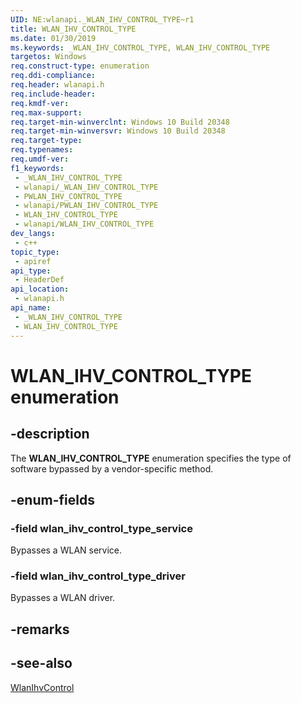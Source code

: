 ```yaml
---
UID: NE:wlanapi._WLAN_IHV_CONTROL_TYPE~r1
title: WLAN_IHV_CONTROL_TYPE
ms.date: 01/30/2019
ms.keywords: _WLAN_IHV_CONTROL_TYPE, WLAN_IHV_CONTROL_TYPE
targetos: Windows
req.construct-type: enumeration
req.ddi-compliance: 
req.header: wlanapi.h
req.include-header: 
req.kmdf-ver: 
req.max-support: 
req.target-min-winverclnt: Windows 10 Build 20348
req.target-min-winversvr: Windows 10 Build 20348
req.target-type: 
req.typenames: 
req.umdf-ver: 
f1_keywords:
 - _WLAN_IHV_CONTROL_TYPE
 - wlanapi/_WLAN_IHV_CONTROL_TYPE
 - PWLAN_IHV_CONTROL_TYPE
 - wlanapi/PWLAN_IHV_CONTROL_TYPE
 - WLAN_IHV_CONTROL_TYPE
 - wlanapi/WLAN_IHV_CONTROL_TYPE
dev_langs:
 - c++
topic_type:
 - apiref
api_type:
 - HeaderDef
api_location:
 - wlanapi.h
api_name:
 - _WLAN_IHV_CONTROL_TYPE
 - WLAN_IHV_CONTROL_TYPE
---
```


# WLAN_IHV_CONTROL_TYPE enumeration


## -description

The <b>WLAN_IHV_CONTROL_TYPE</b> enumeration specifies the type of software bypassed by a vendor-specific method.

## -enum-fields

### -field wlan_ihv_control_type_service

Bypasses a WLAN service.

### -field wlan_ihv_control_type_driver

Bypasses a WLAN driver.

## -remarks

## -see-also

<a href="/windows/desktop/api/wlanapi/nf-wlanapi-wlanihvcontrol">WlanIhvControl</a>
